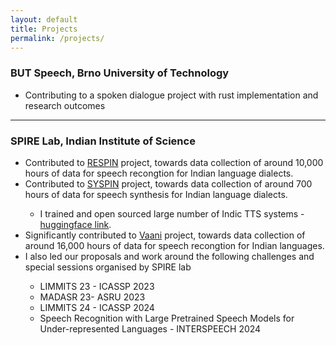 ```yaml
---
layout: default
title: Projects
permalink: /projects/
---
```


<H3>BUT Speech, Brno University of Technology</H3>
<ul>
  <li>Contributing to a spoken dialogue project with rust implementation and research outcomes</li>
</ul>

---

<H3>SPIRE Lab, Indian Institute of Science</H3>


<ul>
  <li>Contributed to <a href="https://respin.iisc.ac.in/">RESPIN</a> project, towards data collection of around 10,000 hours of data for speech recongtion for Indian language dialects.</li>
  <li>Contributed to <a href="https://syspin.iisc.ac.in/">SYSPIN</a> project, towards data collection of around 700 hours of data for speech synthesis for Indian language dialects.</li>
        <ul>
        <li>I trained and open sourced large number of Indic TTS systems - <a href="https://huggingface.co/SYSPIN">huggingface link</a>.</li>
        </ul>
  
  <li>Significantly contributed to <a href="https://vaani.iisc.ac.in/">Vaani</a> project, towards data collection of around 16,000 hours of data for speech recongtion for Indian languages.</li>
  <li>I also led our proposals and work around the following challenges and special sessions organised by SPIRE lab</li>
        <ul>
        <li>LIMMITS 23 - ICASSP 2023</li>
        <li>MADASR 23- ASRU 2023</li>
        <li>LIMMITS 24 - ICASSP 2024</li>
        <li>Speech Recognition with Large Pretrained Speech Models for Under-represented Languages - INTERSPEECH 2024</li>
          </ul>
</ul>


